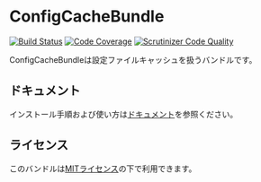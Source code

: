 ConfigCacheBundle
=================

[![Build Status](https://travis-ci.org/yahoojapan/ConfigCacheBundle.svg?branch=master)](https://travis-ci.org/yahoojapan/ConfigCacheBundle)
[![Code Coverage](https://scrutinizer-ci.com/g/yahoojapan/ConfigCacheBundle/badges/coverage.png?b=master)](https://scrutinizer-ci.com/g/yahoojapan/ConfigCacheBundle/?branch=master)
[![Scrutinizer Code Quality](https://scrutinizer-ci.com/g/yahoojapan/ConfigCacheBundle/badges/quality-score.png?b=master)](https://scrutinizer-ci.com/g/yahoojapan/ConfigCacheBundle/?branch=master)

ConfigCacheBundleは設定ファイルキャッシュを扱うバンドルです。

ドキュメント
------------

インストール手順および使い方は[ドキュメント](Resources/doc/index.md)を参照ください。

ライセンス
----------

このバンドルは[MITライセンス](Resources/meta/LICENSE)の下で利用できます。
